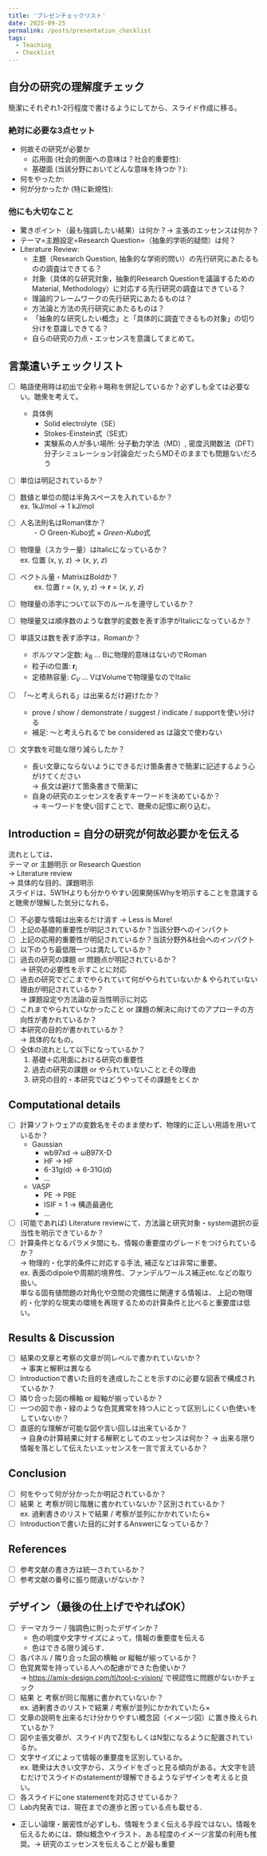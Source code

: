 ```yaml
---
title: 'プレゼンチェックリスト'
date: 2025-09-25
permalink: /posts/presentation_checklist
tags:
  - Teaching
  - Checklist
---
```


## 自分の研究の理解度チェック
簡潔にそれぞれ1-2行程度で書けるようにしてから、スライド作成に移る。
### 絶対に必要な3点セット
- 何故その研究が必要か
  - 応用面 (社会的側面への意味は？社会的重要性):
  - 基礎面 (当該分野においてどんな意味を持つか？):  
- 何をやったか: 
- 何が分かったか (特に新規性): 

### 他にも大切なこと
- 驚きポイント（最も強調したい結果）は何か？→ 主張のエッセンスは何か？
- テーマ=主題設定=Research Question=（抽象的学術的疑問）は何？
- Literature Review:
  - 主題（Research Question, 抽象的な学術的問い）の先行研究にあたるものの調査はできてる？
  - 対象（具体的な研究対象，抽象的Research Questionを議論するためのMaterial, Methodology）に対応する先行研究の調査はできている？
  - 理論的フレームワークの先行研究にあたるものは？
  - 方法論と方法の先行研究にあたるものは？
  - 「抽象的な研究したい概念」と「具体的に調査できるもの対象」の切り分けを意識しできてる？
  -  自らの研究の力点・エッセンスを意識してまとめて。

## 言葉遣いチェックリスト
- [ ] 略語使用時は初出で全称＋略称を併記しているか？必ずしも全ては必要ない。聴衆を考えて。  
    - 具体例
      - Solid electrolyte（SE）
      - Stokes-Einstein式（SE式）
      - 実験系の人が多い場所: 分子動力学法（MD）, 密度汎関数法（DFT）  
        分子シミュレーション討論会だったらMDそのままでも問題ないだろう

- [ ] 単位は明記されているか？
- [ ] 数値と単位の間は半角スペースを入れているか？  
    ex. 1kJ/mol &rarr; 1 kJ/mol
- [ ] 人名法則名はRoman体か？  
 　　- ○ Green-Kubo式 × *Green*-*Kubo*式
- [ ] 物理量（スカラー量）はItalicになっているか？  
    ex. 位置 (x, y, z) &rarr; (*x*, *y*, *z*)
- [ ] ベクトル量・MatrixはBoldか？  
 　　ex. 位置 r = (x, y, z) &rarr; **r** = (*x*, *y*, *z*)
- [ ] 物理量の添字について以下のルールを遵守しているか？
- [ ] 物理量又は順序数のような数学的変数を表す添字がItalicになっているか？
- [ ] 単語又は数を表す添字は，Romanか？
  - ボルツマン定数: $k_{\mathrm{B}}$ ... Bに物理的意味はないのでRoman
  - 粒子iの位置: **r**<sub>*i*</sub>
  - 定積熱容量: *C*<sub>*V*</sub> ... VはVolumeで物理量なのでItalic  
- [ ] 「〜と考えられる」は出来るだけ避けたか？
  - prove / show / demonstrate / suggest / indicate / supportを使い分ける
  - 補足: 〜と考えられるで be considered as は論文で使わない
- [ ] 文字数を可能な限り減らしたか？
  - 長い文章にならないようにできるだけ箇条書きで簡潔に記述するよう心がけてください  
    → 長文は避けて箇条書きで簡潔に
  - 自身の研究のエッセンスを表すキーワードを決めているか？  
    → キーワードを使い回すことで、聴衆の記憶に刷り込む。

## Introduction = 自分の研究が何故必要かを伝える
流れとしては、  
テーマ or 主題明示 or Research Question  
&rarr; Literature review  
&rarr; 具体的な目的、課題明示  
スライドは、5W1Hよりも分かりやすい因果関係Whyを明示することを意識すると聴衆が理解した気分になれる。
- [ ] 不必要な情報は出来るだけ消す → Less is More!
- [ ] 上記の基礎的重要性が明記されているか？当該分野へのインパクト
- [ ] 上記の応用的重要性が明記されているか？当該分野外&社会へのインパクト
- [ ] 以下のうち最低限一つは満たしているか？
- [ ] 過去の研究の課題 or 問題点が明記されているか？  
      &rarr; 研究の必要性を示すことに対応
- [ ] 過去の研究でどこまでやられていて何がやられていないか & やられていない理由が明記されているか？  
      &rarr; 課題設定や方法論の妥当性明示に対応
- [ ] これまでやられていなかったこと or 課題の解決に向けてのアプローチの方向性が書かれているか？
- [ ] 本研究の目的が書かれているか？  
      &rarr; 具体的なもの。
- [ ] 全体の流れとして以下になっているか？
    1. 基礎＋応用面における研究の重要性
    2. 過去の研究の課題 or やられていないこととその理由
    3. 研究の目的・本研究ではどうやってその課題をとくか

## Computational details
- [ ] 計算ソフトウェアの変数名をそのまま使わず、物理的に正しい用語を用いているか？  
    - Gaussian
      - wb97xd &rarr; ωB97X-D
      - HF &rarr; HF
      - 6-31g(d) &rarr; 6-31G(d)
      - ...
    - VASP
      - PE → PBE
      - ISIF = 1 &rarr; 構造最適化
      - ...
- [ ] (可能であれば) Literature reviewにて、方法論と研究対象・system選択の妥当性を明示できているか？
- [ ] 計算条件となるパラメタ間にも、情報の重要度のグレードをつけられているか？  
  &rarr; 物理的・化学的条件に対応する手法, 補正などは非常に重要。  
  ex. 表面のdipoleや周期的境界性、ファンデルワールス補正etc.などの取り扱い。  
  単なる固有値問題の対角化や空間の完備性に関連する情報は、
  上記の物理的・化学的な現実の環境を再現するための計算条件と比べると重要度は低い。

## Results & Discussion
- [ ] 結果の文章と考察の文章が同レベルで書かれていないか？  
      &rarr; 事実と解釈は異なる
- [ ] Introductionで書いた目的を達成したことを示すのに必要な図表で構成されているか？
- [ ] 隣り合った図の横軸 or 縦軸が揃っているか？
- [ ] 一つの図で赤・緑のような色覚異常を持つ人にとって区別しにくい色使いをしていないか？
- [ ] 直感的な理解が可能な図や言い回しは出来ているか？  
      &rarr; 自身の計算結果に対する解釈としてのエッセンスは何か？
      &rarr; 出来る限り情報を落として伝えたいエッセンスを一言で言えているか？

## Conclusion
- [ ] 何をやって何が分かったか明記されているか？
- [ ] 結果 と 考察が同じ階層に書かれていないか？区別されているか？  
      ex. 過剰書きのリストで結果 / 考察が並列にかかれていたら×  
- [ ] Introductionで書いた目的に対するAnswerになっているか？

## References
- [ ] 参考文献の書き方は統一されているか？
- [ ] 参考文献の番号に振り間違いがないか？

## デザイン（最後の仕上げでやればOK）
- [ ] テーマカラー / 強調色に則ったデザインか？  
  - 色の明度や文字サイズによって，情報の重要度を伝える
  - 色はできる限り減らす．
- [ ] 各パネル / 隣り合った図の横軸 or 縦軸が揃っているか？
- [ ] 色覚異常を持っている人への配慮ができた色使いか？  
      &rarr; https://amix-design.com/tl/tool-c-vision/ で視認性に問題がないかチェック
- [ ] 結果 と 考察が同じ階層に書かれていないか？  
  ex. 過剰書きのリストで結果 / 考察が並列にかかれていたら×
- [ ] 文章の説明を出来るだけ分かりやすい概念図（イメージ図）に置き換えられているか？
- [ ] 図や主張文章が、スライド内でZ型もしくはN型になるように配置されているか。
- [ ] 文字サイズによって情報の重要度を区別しているか。  
  ex. 聴衆は大きい文字から、スライドをざっと見る傾向がある。大文字を読むだけでスライドのstatementが理解できるようなデザインを考えると良い。
- [ ] 各スライドにone statementを対応させているか？  
- [ ] Lab内発表では、現在までの進歩と困っている点も載せる．
- 正しい論理・厳密性が必ずしも、情報をうまく伝える手段ではない。情報を伝えるためには、類似概念やイラスト、ある程度のイメージ言葉の利用も推奨。&rarr; 研究のエッセンスを伝えることが最も重要

